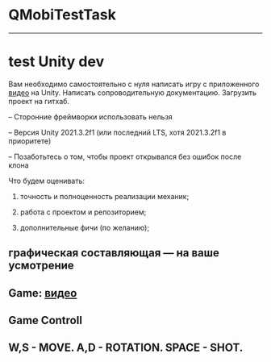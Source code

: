 # QMobiTestTask
------------------------------
# test Unity dev

Вам необходимо самостоятельно с нуля написать игру с приложенного [видео](https://www.youtube.com/watch?v=cZfsnA7dAHI) на Unity. Написать сопроводительную документацию. Загрузить проект на гитхаб.

– Сторонние фреймворки использовать нельзя

– Версия Unity 2021.3.2f1 (или последний LTS, хотя 2021.3.2f1 в приоритете)

– Позаботьтесь о том, чтобы проект открывался без ошибок после клона

Что будем оценивать: 

1) точность и полноценность реализации механик;

2) работа с проектом и репозиторием;

3) дополнительные фичи (по желанию);

графическая составляющая — на ваше усмотрение
--------------------------------
Game:
[видео](https://drive.google.com/file/d/14rUBNGG1WA4WSPhnv_BdzRzjP_0T6PNE/view?usp=sharing)
--------------------------------
Game Controll
--------------------------------
W,S -  MOVE.
A,D - ROTATION.
SPACE - SHOT.
--------------------------------
